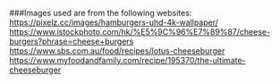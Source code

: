 ###Images used are from the following websites:
https://pixelz.cc/images/hamburgers-uhd-4k-wallpaper/
https://www.istockphoto.com/hk/%E5%9C%96%E7%89%87/cheese-burgers?phrase=cheese+burgers
https://www.sbs.com.au/food/recipes/lotus-cheeseburger
https://www.myfoodandfamily.com/recipe/195370/the-ultimate-cheeseburger